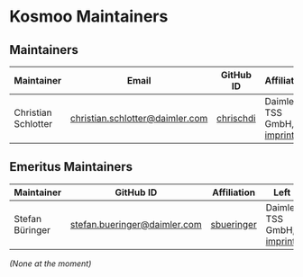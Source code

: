 <!-- SPDX-License-Identifier: MIT --->
# Kosmoo Maintainers

## Maintainers

| Maintainer          | Email                             | GitHub ID                                   | Affiliation                                                                                       | Joined     |
|---------------------|-----------------------------------|---------------------------------------------|---------------------------------------------------------------------------------------------------|------------|
| Christian Schlotter | <christian.schlotter@daimler.com> | [chrischdi](https://github.com/chrischdi)   | Daimler TSS GmbH, [imprint](https://github.com/Daimler/daimler-foss/blob/master/LEGAL_IMPRINT.md) | 2019-08-07 |


## Emeritus Maintainers

| Maintainer | GitHub ID | Affiliation | Left |
|------------|-----------|-------------|------|
| Stefan Büringer     | <stefan.bueringer@daimler.com>    | [sbueringer](https://github.com/sbueringer) | Daimler TSS GmbH, [imprint](https://github.com/Daimler/daimler-foss/blob/master/LEGAL_IMPRINT.md) | 2021-06-30 |

*(None at the moment)*

